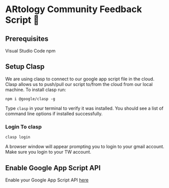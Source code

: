 # ARtology Community Feedback Script 💯

## Prerequisites

Visual Studio Code
npm

## Setup Clasp

We are using clasp to connect to our google app script file in the cloud. Clasp allows us to push/pull our script to/from the cloud from our local machine. To install clasp run:

```
npm i @google/clasp -g
```

Type `clasp` in your terminal to verify it was installed. You should see a list of command line options if installed successfully.

### Login To clasp

```
clasp login
```

A browser window will appear prompting you to login to your gmail account. Make sure you login to your TW account.

## Enable Google App Script API

Enable your Google App Script API [here](https://script.google.com/home/usersettings)
